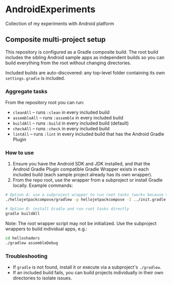 # AndroidExperiments
Collection of my experiments with Android platform

## Composite multi-project setup

This repository is configured as a Gradle composite build. The root build includes the sibling Android sample apps as independent builds so you can build everything from the root without changing directories.

Included builds are auto-discovered: any top-level folder containing its own `settings.gradle` is included.

### Aggregate tasks

From the repository root you can run:

- `cleanAll` – runs `:clean` in every included build
- `assembleAll` – runs `:assemble` in every included build
- `buildAll` – runs `:build` in every included build (default)
- `checkAll` – runs `:check` in every included build
- `lintAll` – runs `:lint` in every included build that has the Android Gradle Plugin

### How to use

1. Ensure you have the Android SDK and JDK installed, and that the Android Gradle Plugin compatible Gradle Wrapper exists in each included build (each sample project already has its own wrapper).
2. From the repo root, use the wrapper from a subproject or install Gradle locally. Example commands:

```bash
# Option A: use a subproject wrapper to run root tasks (works because they invoke included builds)
./hellojetpackcompose/gradlew -p hellojetpackcompose -I ../init.gradle :help

# Option B: install Gradle and run root tasks directly
gradle buildAll
```

Note: The root wrapper script may not be initialized. Use the subproject wrappers to build individual apps, e.g.:

```bash
cd helloshaders
./gradlew assembleDebug
```

### Troubleshooting

- If `gradle` is not found, install it or execute via a subproject's `./gradlew`.
- If an included build fails, you can build projects individually in their own directories to isolate issues.
